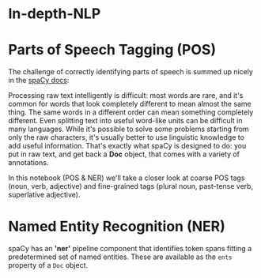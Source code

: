 # In-depth-NLP
# Parts of Speech Tagging (POS)  
The challenge of correctly identifying parts of speech is summed up nicely in the [spaCy docs](https://spacy.io/usage/linguistic-features):

Processing raw text intelligently is difficult: most words are rare, and it's common for words that look completely different to mean almost the same thing. The same words in a different order can mean something completely different. Even splitting text into useful word-like units can be difficult in many languages. While it's possible to solve some problems starting from only the raw characters, it's usually better to use linguistic knowledge to add useful information. That's exactly what spaCy is designed to do: you put in raw text, and get back a **Doc** object, that comes with a variety of annotations. </div>

In this notebook (POS & NER) we'll take a closer look at coarse POS tags (noun, verb, adjective) and fine-grained tags (plural noun, past-tense verb, superlative adjective).
# Named Entity Recognition (NER)
spaCy has an **'ner'** pipeline component that identifies token spans fitting a predetermined set of named entities. These are available as the `ents` property of a `Doc` object.
